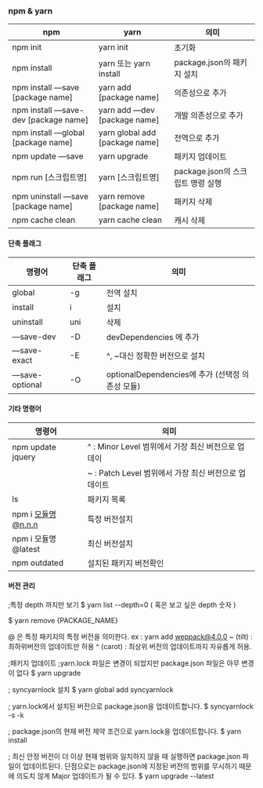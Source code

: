 ### npm & yarn

npm	|yarn	|의미  
-----|-----|------
npm init	|yarn init	|초기화  
npm install	|yarn 또는 yarn install	|package.json의 패키지 설치  
npm install —save [package name]	|yarn add [package name]	|의존성으로 추가  
npm install —save-dev [package name]	|yarn add —dev [package name]	|개발 의존성으로 추가  
npm install —global [package name]	|yarn global add [package name]	|전역으로 추가  
npm update —save	|yarn upgrade	|패키지 업데이트  
npm run [스크립트명]	|yarn [스크립트명]	|package.json의 스크립트 명령 실행  
npm uninstall —save [package name]	|yarn remove [package name]	|패키지 삭제  
npm cache clean	|yarn cache clean	|캐시 삭제  

#### 단축 플래그
명령어	|단축 플래그	|의미  
------|-----------|-----
global	|-g	|전역 설치  
install	|i	|설치  
uninstall	|uni	|삭제  
—save-dev	|-D	|devDependencies 에 추가  
—save-exact	|-E	|^, ~대신 정확한 버전으로 설치  
—save-optional	|-O	|optionalDependencies에 추가 (선택정 의존성 모듈)  

#### 기타 명령어
명령어	|의미  
------|----
npm update jquery	|^ : Minor Level 범위에서 가장 최신 버전으로 업데이  
| |~ : Patch Level 범위에서 가장 최신 버전으로 업데이트  
ls	|패키지 목록  
npm i 모듈명@n.n.n	|특정 버전설치  
npm i 모듈명@latest	|최신 버전설치  
npm outdated	|설치된 패키지 버전확인  

#### 버전 관리
;특정 depth 까지만 보기
$ yarn list --depth=0 ( 혹은 보고 싶은 depth 숫자 )

$ yarn remove {PACKAGE_NAME}

@ 은 특정 패키지의 특정 버전을 의미한다. ex : yarn add weppack@4.0.0
~ (tilt) : 최하위버전의 업데이트만 허용
^ (carot) : 최상위 버전의 업데이트까지 자유롭게 허용.

;패키지 업데이트
;yarn.lock 파일은 변경이 되었지만 package.json 파일은 아무 변경이 없다
$ yarn upgrade

; syncyarnlock 설치
$ yarn global add syncyarnlock

; yarn.lock에서 설치된 버전으로 package.json을 업데이트합니다.
$ syncyarnlock -s -k

; package.json의 현재 버전 제약 조건으로 yarn.lock을 업데이트합니다.
$ yarn install

; 최신 안정 버전이 더 이상 현재 범위와 일치하지 않을 때 실행하면 package.json 파일이 업데이트된다. 단점으로는 package.json에 지정된 버전의 범위를 무시하기 때문에 의도치 않게 Major 업데이트가 될 수 있다.
$ yarn upgrade --latest
